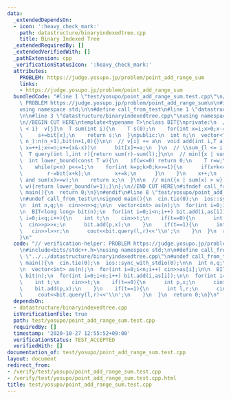```yaml
---
data:
  _extendedDependsOn:
  - icon: ':heavy_check_mark:'
    path: datastructure/binaryindexedtree.cpp
    title: Binary Indexed Tree
  _extendedRequiredBy: []
  _extendedVerifiedWith: []
  _pathExtension: cpp
  _verificationStatusIcon: ':heavy_check_mark:'
  attributes:
    PROBLEM: https://judge.yosupo.jp/problem/point_add_range_sum
    links:
    - https://judge.yosupo.jp/problem/point_add_range_sum
  bundledCode: "#line 1 \"test/yosupo/point_add_range_sum.test.cpp\"\n// verification-helper:\
    \ PROBLEM https://judge.yosupo.jp/problem/point_add_range_sum\n\n#include<bits/stdc++.h>\n\
    using namespace std;\n\n#define call_from_test\n#line 1 \"datastructure/binaryindexedtree.cpp\"\
    \n\n#line 3 \"datastructure/binaryindexedtree.cpp\"\nusing namespace std;\n#endif\n\
    \n//BEGIN CUT HERE\ntemplate<typename T>\nclass BIT{\nprivate:\n  // \\sum_{j\
    \ < i}  v[j]\n  T sum(int i){\n    T s(0);\n    for(int x=i;x>0;x-=(x&-x))\n \
    \     s+=bit[x];\n    return s;\n  }\npublic:\n  int n;\n  vector<T> bit;\n  BIT(int\
    \ n_):n(n_+1),bit(n+1,0){}\n\n  // v[i] += a\n  void add(int i,T a){\n    for(int\
    \ x=++i;x<=n;x+=(x&-x))\n      bit[x]+=a;\n  }\n  // \\sum_{l <= i < r} v[i]\n\
    \  T query(int l,int r){return sum(r)-sum(l);}\n\n  // min({x | sum(x) >= w})\n\
    \  int lower_bound(const T w){\n    if(w<=0) return 0;\n    T r=w;\n    int x=0,p=1;\n\
    \    while(p<n) p<<=1;\n    for(int k=p;k>0;k>>=1){\n      if(x+k<=n and bit[x+k]<r){\n\
    \        r-=bit[x+k];\n        x+=k;\n      }\n    }\n    x++;\n    assert(sum(x-1)<w\
    \ and sum(x)>=w);\n    return x;\n  }\n\n  // min({x | sum(x) > w})\n  int upper_bound(T\
    \ w){return lower_bound(w+1);}\n};\n//END CUT HERE\n#ifndef call_from_test\nsigned\
    \ main(){\n  return 0;\n}\n#endif\n#line 8 \"test/yosupo/point_add_range_sum.test.cpp\"\
    \n#undef call_from_test\n\nsigned main(){\n  cin.tie(0);\n  ios::sync_with_stdio(0);\n\
    \n  int n,q;\n  cin>>n>>q;\n\n  vector<int> as(n);\n  for(int i=0;i<n;i++) cin>>as[i];\n\
    \n  BIT<long long> bit(n);\n  for(int i=0;i<n;i++) bit.add(i,as[i]);\n\n  for(int\
    \ i=0;i<q;i++){\n    int t;\n    cin>>t;\n    if(t==0){\n      int p,x;\n    \
    \  cin>>p>>x;\n      bit.add(p,x);\n    }\n    if(t==1){\n      int l,r;\n   \
    \   cin>>l>>r;\n      cout<<bit.query(l,r)<<'\\n';\n    }\n  }\n  return 0;\n\
    }\n"
  code: "// verification-helper: PROBLEM https://judge.yosupo.jp/problem/point_add_range_sum\n\
    \n#include<bits/stdc++.h>\nusing namespace std;\n\n#define call_from_test\n#include\
    \ \"../../datastructure/binaryindexedtree.cpp\"\n#undef call_from_test\n\nsigned\
    \ main(){\n  cin.tie(0);\n  ios::sync_with_stdio(0);\n\n  int n,q;\n  cin>>n>>q;\n\
    \n  vector<int> as(n);\n  for(int i=0;i<n;i++) cin>>as[i];\n\n  BIT<long long>\
    \ bit(n);\n  for(int i=0;i<n;i++) bit.add(i,as[i]);\n\n  for(int i=0;i<q;i++){\n\
    \    int t;\n    cin>>t;\n    if(t==0){\n      int p,x;\n      cin>>p>>x;\n  \
    \    bit.add(p,x);\n    }\n    if(t==1){\n      int l,r;\n      cin>>l>>r;\n \
    \     cout<<bit.query(l,r)<<'\\n';\n    }\n  }\n  return 0;\n}\n"
  dependsOn:
  - datastructure/binaryindexedtree.cpp
  isVerificationFile: true
  path: test/yosupo/point_add_range_sum.test.cpp
  requiredBy: []
  timestamp: '2020-10-27 12:55:52+09:00'
  verificationStatus: TEST_ACCEPTED
  verifiedWith: []
documentation_of: test/yosupo/point_add_range_sum.test.cpp
layout: document
redirect_from:
- /verify/test/yosupo/point_add_range_sum.test.cpp
- /verify/test/yosupo/point_add_range_sum.test.cpp.html
title: test/yosupo/point_add_range_sum.test.cpp
---
```

